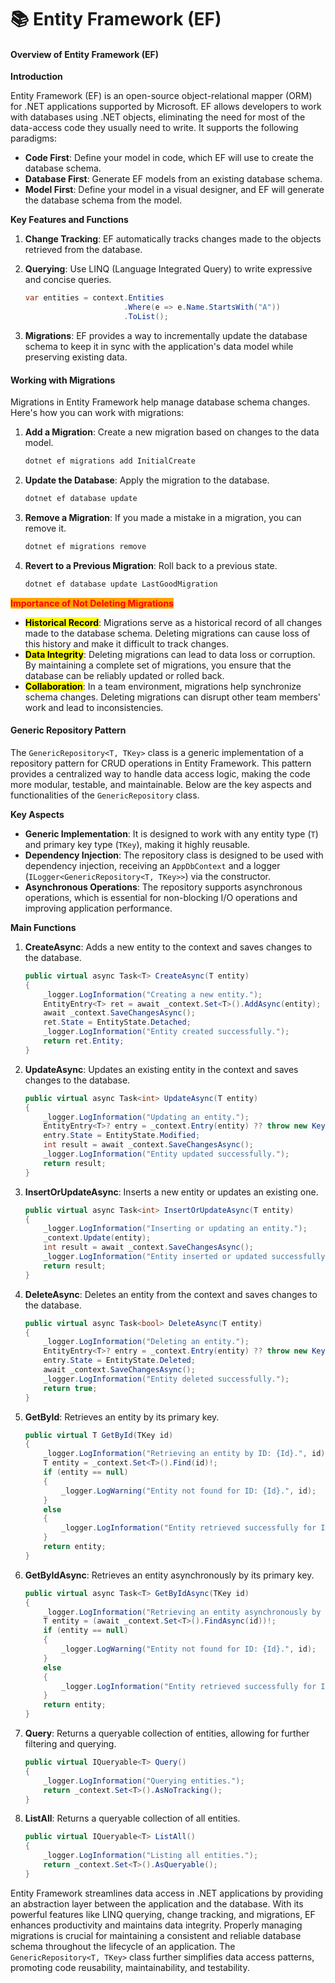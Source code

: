 # 📚 Entity Framework (EF)

#### Overview of Entity Framework (EF)

**Introduction**

Entity Framework (EF) is an open-source object-relational mapper (ORM) for .NET applications supported by Microsoft. EF allows developers to work with databases using .NET objects, eliminating the need for most of the data-access code they usually need to write. It supports the following paradigms:

* **Code First**: Define your model in code, which EF will use to create the database schema.
* **Database First**: Generate EF models from an existing database schema.
* **Model First**: Define your model in a visual designer, and EF will generate the database schema from the model.

**Key Features and Functions**

1. **Change Tracking**: EF automatically tracks changes made to the objects retrieved from the database.
2.  **Querying**: Use LINQ (Language Integrated Query) to write expressive and concise queries.

    ```csharp
    var entities = context.Entities
                          .Where(e => e.Name.StartsWith("A"))
                          .ToList();
    ```
3. **Migrations**: EF provides a way to incrementally update the database schema to keep it in sync with the application's data model while preserving existing data.

#### Working with Migrations

Migrations in Entity Framework help manage database schema changes. Here's how you can work with migrations:

1.  **Add a Migration**: Create a new migration based on changes to the data model.

    ```sh
    dotnet ef migrations add InitialCreate
    ```
2.  **Update the Database**: Apply the migration to the database.

    ```sh
    dotnet ef database update
    ```
3.  **Remove a Migration**: If you made a mistake in a migration, you can remove it.

    ```sh
    dotnet ef migrations remove
    ```
4.  **Revert to a Previous Migration**: Roll back to a previous state.

    ```sh
    dotnet ef database update LastGoodMigration
    ```

<mark style="color:red;background-color:orange;">**Importance of Not Deleting Migrations**</mark>

* <mark style="background-color:yellow;">**Historical Record**</mark>: Migrations serve as a historical record of all changes made to the database schema. Deleting migrations can cause loss of this history and make it difficult to track changes.
* <mark style="background-color:yellow;">**Data Integrity**</mark>: Deleting migrations can lead to data loss or corruption. By maintaining a complete set of migrations, you ensure that the database can be reliably updated or rolled back.
* <mark style="background-color:yellow;">**Collaboration**</mark>: In a team environment, migrations help synchronize schema changes. Deleting migrations can disrupt other team members' work and lead to inconsistencies.

#### Generic Repository Pattern

The `GenericRepository<T, TKey>` class is a generic implementation of a repository pattern for CRUD operations in Entity Framework. This pattern provides a centralized way to handle data access logic, making the code more modular, testable, and maintainable. Below are the key aspects and functionalities of the `GenericRepository` class.

**Key Aspects**

* **Generic Implementation**: It is designed to work with any entity type (`T`) and primary key type (`TKey`), making it highly reusable.
* **Dependency Injection**: The repository class is designed to be used with dependency injection, receiving an `AppDbContext` and a logger (`ILogger<GenericRepository<T, TKey>>`) via the constructor.
* **Asynchronous Operations**: The repository supports asynchronous operations, which is essential for non-blocking I/O operations and improving application performance.

**Main Functions**

1.  **CreateAsync**: Adds a new entity to the context and saves changes to the database.

    ```csharp
    public virtual async Task<T> CreateAsync(T entity)
    {
        _logger.LogInformation("Creating a new entity.");
        EntityEntry<T> ret = await _context.Set<T>().AddAsync(entity);
        await _context.SaveChangesAsync();
        ret.State = EntityState.Detached;
        _logger.LogInformation("Entity created successfully.");
        return ret.Entity;
    }
    ```
2.  **UpdateAsync**: Updates an existing entity in the context and saves changes to the database.

    ```csharp
    public virtual async Task<int> UpdateAsync(T entity)
    {
        _logger.LogInformation("Updating an entity.");
        EntityEntry<T>? entry = _context.Entry(entity) ?? throw new KeyNotFoundException("Entity not found");
        entry.State = EntityState.Modified;
        int result = await _context.SaveChangesAsync();
        _logger.LogInformation("Entity updated successfully.");
        return result;
    }
    ```
3.  **InsertOrUpdateAsync**: Inserts a new entity or updates an existing one.

    ```csharp
    public virtual async Task<int> InsertOrUpdateAsync(T entity)
    {
        _logger.LogInformation("Inserting or updating an entity.");
        _context.Update(entity);
        int result = await _context.SaveChangesAsync();
        _logger.LogInformation("Entity inserted or updated successfully.");
        return result;
    }
    ```
4.  **DeleteAsync**: Deletes an entity from the context and saves changes to the database.

    ```csharp
    public virtual async Task<bool> DeleteAsync(T entity)
    {
        _logger.LogInformation("Deleting an entity.");
        EntityEntry<T>? entry = _context.Entry(entity) ?? throw new KeyNotFoundException("Entity not found");
        entry.State = EntityState.Deleted;
        await _context.SaveChangesAsync();
        _logger.LogInformation("Entity deleted successfully.");
        return true;
    }
    ```
5.  **GetById**: Retrieves an entity by its primary key.

    ```csharp
    public virtual T GetById(TKey id)
    {
        _logger.LogInformation("Retrieving an entity by ID: {Id}.", id);
        T entity = _context.Set<T>().Find(id)!;
        if (entity == null)
        {
            _logger.LogWarning("Entity not found for ID: {Id}.", id);
        }
        else
        {
            _logger.LogInformation("Entity retrieved successfully for ID: {Id}.", id);
        }
        return entity;
    }
    ```
6.  **GetByIdAsync**: Retrieves an entity asynchronously by its primary key.

    ```csharp
    public virtual async Task<T> GetByIdAsync(TKey id)
    {
        _logger.LogInformation("Retrieving an entity asynchronously by ID: {Id}.", id);
        T entity = (await _context.Set<T>().FindAsync(id))!;
        if (entity == null)
        {
            _logger.LogWarning("Entity not found for ID: {Id}.", id);
        }
        else
        {
            _logger.LogInformation("Entity retrieved successfully for ID: {Id}.", id);
        }
        return entity;
    }
    ```
7.  **Query**: Returns a queryable collection of entities, allowing for further filtering and querying.

    ```csharp
    public virtual IQueryable<T> Query()
    {
        _logger.LogInformation("Querying entities.");
        return _context.Set<T>().AsNoTracking();
    }
    ```
8.  **ListAll**: Returns a queryable collection of all entities.

    ```csharp
    public virtual IQueryable<T> ListAll()
    {
        _logger.LogInformation("Listing all entities.");
        return _context.Set<T>().AsQueryable();
    }
    ```



Entity Framework streamlines data access in .NET applications by providing an abstraction layer between the application and the database. With its powerful features like LINQ querying, change tracking, and migrations, EF enhances productivity and maintains data integrity. Properly managing migrations is crucial for maintaining a consistent and reliable database schema throughout the lifecycle of an application. The `GenericRepository<T, TKey>` class further simplifies data access patterns, promoting code reusability, maintainability, and testability.
